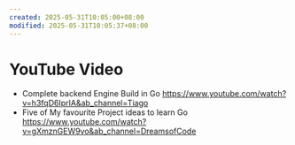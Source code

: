 ```yaml
---
created: 2025-05-31T10:05:00+08:00
modified: 2025-05-31T10:05:37+08:00
---
```

# YouTube Video

- Complete backend Engine Build in Go https://www.youtube.com/watch?v=h3fqD6IprIA&ab_channel=Tiago
- Five of My favourite Project ideas to learn Go https://www.youtube.com/watch?v=gXmznGEW9vo&ab_channel=DreamsofCode
